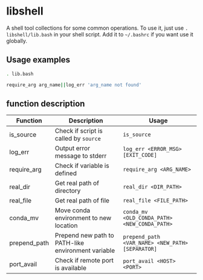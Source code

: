 # libshell

A shell tool collections for some common operations.
To use it, just use `. libshell/lib.bash` in your shell script.
Add it to `~/.bashrc` if you want use it globally.


## Usage examples

```bash
. lib.bash

require_arg arg_name||log_err 'arg_name not found'

```

## function description

| Function | Description | Usage |
|----------|-------------|-------|
| is_source | Check if script is called by `source` | `is_source` |
| log_err | Output error message to stderr | `log_err <ERROR_MSG> [EXIT_CODE]` |
| require_arg | Check if variable is defined | `require_arg <ARG_NAME>` |
| real_dir | Get real path of directory | `real_dir <DIR_PATH>` |
| real_file | Get real path of file | `real_file <FILE_PATH>` |
| conda_mv | Move conda environment to new location | `conda_mv <OLD_CONDA_PATH> <NEW_CONDA_PATH>` |
| prepend_path | Prepend new path to PATH-like environment variable | `prepend_path <VAR_NAME> <NEW_PATH> [SEPARATOR]` |
| port_avail | Check if remote port is available | `port_avail <HOST> <PORT>` |

